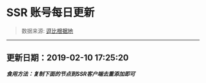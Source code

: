 # SSR 账号每日更新 
> 数据来源: [逗比根据地](https://doub.io/sszhfx/) 
----------------------------------------------
## 更新日期：2019-02-10 17:25:20 
***食用方法：复制下面的节点到SSR客户端去重添加即可***

 